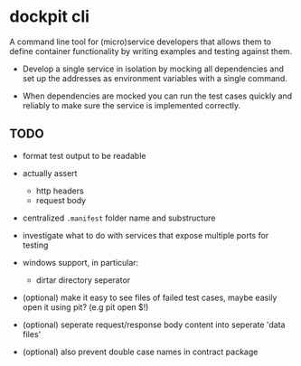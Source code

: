 dockpit cli
===========
A command line tool for (micro)service developers that allows them to define container functionality by writing examples and testing against them.

- Develop a single service in isolation by mocking all dependencies and set up the addresses as environment variables with a single command.

- When dependencies are mocked you can run the test cases quickly and reliably to make sure the service is implemented correctly.

## TODO
- format test output to be readable
- actually assert
	* http headers
	* request body
- centralized `.manifest` folder name and substructure 
- investigate what to do with services that expose multiple ports for testing
- windows support, in particular:
	* dirtar directory seperator

- (optional) make it easy to see files of failed test cases, maybe easily open it using pit? (e.g pit open $!)
- (optional) seperate request/response body content into seperate 'data files'
- (optional) also prevent double case names in contract package